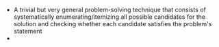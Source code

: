 - A trivial but very general problem-solving technique that consists of systematically enumerating/itemizing all possible candidates for the solution and checking whether each candidate satisfies the problem's statement
- 